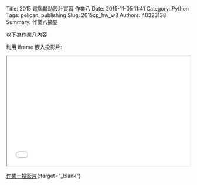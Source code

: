 Title: 2015 電腦輔助設計實習 作業八
Date: 2015-11-05 11:41
Category: Python
Tags: pelican, publishing
Slug: 2015cp_hw_w8
Authors: 40323138
Summary: 作業八摘要

以下為作業八內容

利用 iframe 嵌入投影片:

<iframe src="simplest8.html" width="500" height="300"></iframe>

[作業一投影片](simplest8.html){:target="_blank"}

